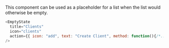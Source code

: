 This component can be used as a placeholder for a list when the list would otherwise be empty.

```js props
<EmptyState
  title="Clients"
  icon="clients"
  action={{ icon: "add", text: "Create Client", method: function(){/*...*/} }}
/>
```
